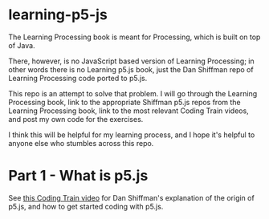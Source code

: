 # learning-p5-js

The Learning Processing book is meant for Processing, which is built on top of Java.

There, however, is no JavaScript based version of Learning Processing; in other words there is no Learning p5.js book, just the Dan Shiffman repo of Learning Processing code ported to p5.js.

This repo is an attempt to solve that problem.  I will go through the Learning Processing book, link to the appropriate Shiffman p5.js repos from the Learning Processing book, link to the most relevant Coding Train videos, and post my own code for the exercises. 

I think this will be helpful for my learning process, and I hope it's helpful to anyone else who stumbles across this repo.


# Part 1 - What is p5.js

See [this Coding Train video](https://www.youtube.com/watch?v=8j0UDiN7my4&list=PLRqwX-V7Uu6Zy51Q-x9tMWIv9cueOFTFA) for Dan Shiffman's explanation of the origin of p5.js, and how to get started coding with p5.js.


 


